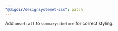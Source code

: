 ```yaml
---
"@digdir/designsystemet-css": patch
---
```


Add `unset:all` to `summary::before` for correct styling.
